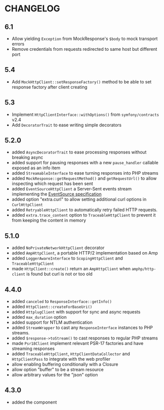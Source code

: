 CHANGELOG
=========

6.1
---

* Allow yielding `Exception` from MockResponse's `$body` to mock transport errors
* Remove credentials from requests redirected to same host but different port

5.4
---

* Add `MockHttpClient::setResponseFactory()` method to be able to set response factory after client creating

5.3
---

* Implement `HttpClientInterface::withOptions()` from `symfony/contracts` v2.4
* Add `DecoratorTrait` to ease writing simple decorators

5.2.0
-----

* added `AsyncDecoratorTrait` to ease processing responses without breaking async
* added support for pausing responses with a new `pause_handler` callable exposed as an info item
* added `StreamableInterface` to ease turning responses into PHP streams
* added `MockResponse::getRequestMethod()` and `getRequestUrl()` to allow inspecting which request has been sent
* added `EventSourceHttpClient` a Server-Sent events stream implementing
  the [EventSource specification](https://www.w3.org/TR/eventsource/#eventsource)
* added option "extra.curl" to allow setting additional curl options in `CurlHttpClient`
* added `RetryableHttpClient` to automatically retry failed HTTP requests.
* added `extra.trace_content` option to `TraceableHttpClient` to prevent it from keeping the content in memory

5.1.0
-----

* added `NoPrivateNetworkHttpClient` decorator
* added `AmpHttpClient`, a portable HTTP/2 implementation based on Amp
* added `LoggerAwareInterface` to `ScopingHttpClient` and `TraceableHttpClient`
* made `HttpClient::create()` return an `AmpHttpClient` when `amphp/http-client` is found but curl is not or too old

4.4.0
-----

* added `canceled` to `ResponseInterface::getInfo()`
* added `HttpClient::createForBaseUri()`
* added `HttplugClient` with support for sync and async requests
* added `max_duration` option
* added support for NTLM authentication
* added `StreamWrapper` to cast any `ResponseInterface` instances to PHP streams.
* added `$response->toStream()` to cast responses to regular PHP streams
* made `Psr18Client` implement relevant PSR-17 factories and have streaming responses
* added `TraceableHttpClient`, `HttpClientDataCollector` and `HttpClientPass` to integrate with the web profiler
* allow enabling buffering conditionally with a Closure
* allow option "buffer" to be a stream resource
* allow arbitrary values for the "json" option

4.3.0
-----

* added the component
